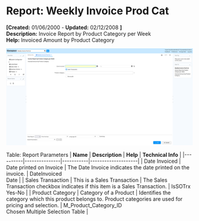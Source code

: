 # Report: Weekly Invoice Prod Cat

**[Created:** 01/06/2000 - **Updated:** 02/12/2008 **]**  
**Description:** Invoice Report by Product Category per Week  
**Help:** Invoiced Amount by Product Category  

![](/img/docs/manual/WeeklyInvoiceProdCat-Report_iDempiere_v12.0.0.png)

Table: Report Parameters
| **Name** | **Description** | **Help** | **Technical Info** |
|----------|---------------|-----------|--------------------|
| Date Invoiced | Date printed on Invoice | The Date Invoice indicates the date printed on the invoice. | DateInvoiced<br/>Date | 
| Sales Transaction | This is a Sales Transaction | The Sales Transaction checkbox indicates if this item is a Sales Transaction. | IsSOTrx<br/>Yes-No | 
| Product Category | Category of a Product | Identifies the category which this product belongs to.  Product categories are used for pricing and selection. | M_Product_Category_ID<br/>Chosen Multiple Selection Table | 



